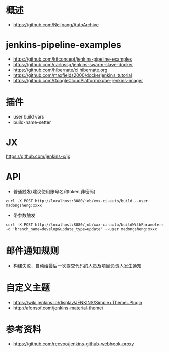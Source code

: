 # 概述
- https://github.com/Neilpang/AutoArchive

# jenkins-pipeline-examples
- https://github.com/kitconcept/jenkins-pipeline-examples
- https://github.com/carlossg/jenkins-swarm-slave-docker
- https://github.com/hibernate/ci.hibernate.org
- https://github.com/maxfields2000/dockerjenkins_tutorial
- https://github.com/GoogleCloudPlatform/kube-jenkins-imager

# 插件
- user build vars
- build-name-setter

# JX
https://github.com/jenkins-x/jx

# API
- 普通触发(建议使用账号名和token,非密码)
```
curl -X POST http://localhost:8080/job/xxx-ci-auto/build --user madongsheng:xxxx
```
- 带参数触发
```
curl -X POST http://localhost:8080/job/xxx-ci-auto/buildWithParameters -d 'branch_name=develop&update_type=update' --user madongsheng:xxxx
```
# 邮件通知规则
- 构建失败，自动给最后一次提交代码的人员及项目负责人发生通知

# 自定义主题
- https://wiki.jenkins.io/display/JENKINS/Simple+Theme+Plugin
- http://afonsof.com/jenkins-material-theme/

# 参考资料
- https://github.com/reevoo/jenkins-github-webhook-proxy
